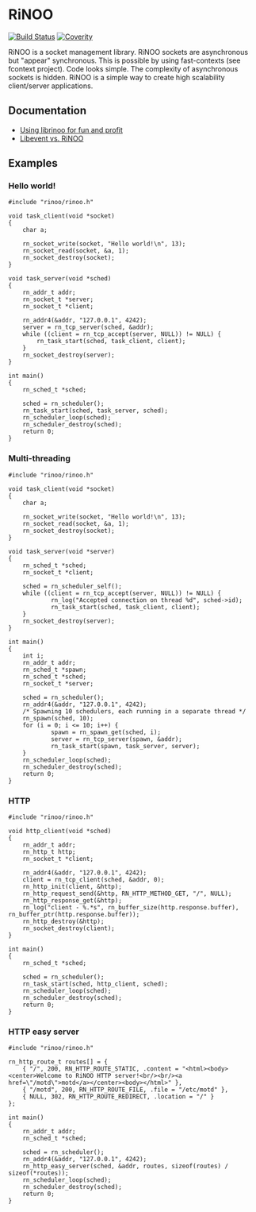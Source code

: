 # RiNOO
[![Build Status](https://drone.io/github.com/reginaldl/librinoo/status.png)](https://drone.io/github.com/reginaldl/librinoo/latest)
[![Coverity](https://scan.coverity.com/projects/2835/badge.svg)](https://scan.coverity.com/projects/2835)

RiNOO is a socket management library. RiNOO sockets are asynchronous but "appear" synchronous.
This is possible by using fast-contexts (see fcontext project). Code looks simple. The complexity
of asynchronous sockets is hidden.
RiNOO is a simple way to create high scalability client/server applications.

## Documentation

* [Using librinoo for fun and profit](https://github.com/reginaldl/librinoo/wiki/Using-librinoo-for-fun-and-profit)
* [Libevent vs. RiNOO](https://github.com/reginaldl/librinoo/wiki/Libevent-vs.-RiNOO)

## Examples

### Hello world!

    #include "rinoo/rinoo.h"

    void task_client(void *socket)
    {
    	char a;

    	rn_socket_write(socket, "Hello world!\n", 13);
    	rn_socket_read(socket, &a, 1);
    	rn_socket_destroy(socket);
    }

    void task_server(void *sched)
    {
        rn_addr_t addr;
    	rn_socket_t *server;
    	rn_socket_t *client;

        rn_addr4(&addr, "127.0.0.1", 4242);
    	server = rn_tcp_server(sched, &addr);
    	while ((client = rn_tcp_accept(server, NULL)) != NULL) {
    		rn_task_start(sched, task_client, client);
    	}
    	rn_socket_destroy(server);
    }

    int main()
    {
    	rn_sched_t *sched;

    	sched = rn_scheduler();
    	rn_task_start(sched, task_server, sched);
    	rn_scheduler_loop(sched);
    	rn_scheduler_destroy(sched);
    	return 0;
    }

### Multi-threading

    #include "rinoo/rinoo.h"

    void task_client(void *socket)
    {
    	char a;

    	rn_socket_write(socket, "Hello world!\n", 13);
    	rn_socket_read(socket, &a, 1);
    	rn_socket_destroy(socket);
    }

    void task_server(void *server)
    {
        rn_sched_t *sched;
    	rn_socket_t *client;

        sched = rn_scheduler_self();
    	while ((client = rn_tcp_accept(server, NULL)) != NULL) {
                rn_log("Accepted connection on thread %d", sched->id);
                rn_task_start(sched, task_client, client);
    	}
    	rn_socket_destroy(server);
    }

    int main()
    {
        int i;
        rn_addr_t addr;
    	rn_sched_t *spawn;
    	rn_sched_t *sched;
    	rn_socket_t *server;

    	sched = rn_scheduler();
        rn_addr4(&addr, "127.0.0.1", 4242);
        /* Spawning 10 schedulers, each running in a separate thread */
        rn_spawn(sched, 10);
        for (i = 0; i <= 10; i++) {
                spawn = rn_spawn_get(sched, i);
                server = rn_tcp_server(spawn, &addr);
                rn_task_start(spawn, task_server, server);
        }
    	rn_scheduler_loop(sched);
    	rn_scheduler_destroy(sched);
    	return 0;
    }

### HTTP

    #include "rinoo/rinoo.h"

    void http_client(void *sched)
    {
        rn_addr_t addr;
        rn_http_t http;
        rn_socket_t *client;

        rn_addr4(&addr, "127.0.0.1", 4242);
        client = rn_tcp_client(sched, &addr, 0);
        rn_http_init(client, &http);
        rn_http_request_send(&http, RN_HTTP_METHOD_GET, "/", NULL);
        rn_http_response_get(&http);
        rn_log("client - %.*s", rn_buffer_size(http.response.buffer), rn_buffer_ptr(http.response.buffer));
        rn_http_destroy(&http);
        rn_socket_destroy(client);
    }

    int main()
    {
        rn_sched_t *sched;

        sched = rn_scheduler();
        rn_task_start(sched, http_client, sched);
        rn_scheduler_loop(sched);
        rn_scheduler_destroy(sched);
        return 0;
    }

### HTTP easy server

    #include "rinoo/rinoo.h"

    rn_http_route_t routes[] = {
        { "/", 200, RN_HTTP_ROUTE_STATIC, .content = "<html><body><center>Welcome to RiNOO HTTP server!<br/><br/><a href=\"/motd\">motd</a></center><body></html>" },
        { "/motd", 200, RN_HTTP_ROUTE_FILE, .file = "/etc/motd" },
        { NULL, 302, RN_HTTP_ROUTE_REDIRECT, .location = "/" }
    };

    int main()
    {
        rn_addr_t addr;
        rn_sched_t *sched;

        sched = rn_scheduler();
        rn_addr4(&addr, "127.0.0.1", 4242);
        rn_http_easy_server(sched, &addr, routes, sizeof(routes) / sizeof(*routes));
        rn_scheduler_loop(sched);
        rn_scheduler_destroy(sched);
        return 0;
    }

